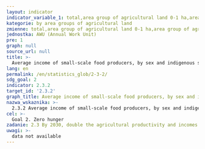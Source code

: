 ```yaml
---
layout: indicator
indicator_variable_1: total,area group of agricultural land 0-1 ha,area group of agricultural land 1-5 ha,area group of agricultural land 5-20 ha,area group of agricultural land 20-50 ha,area group of agricultural land 500-100 ha,area group of agricultural land 100 ha and more
kategorie: by area groups of agricultural land
zmienne: total,area group of agricultural land 0-1 ha,area group of agricultural land 1-5 ha,area group of agricultural land 5-20 ha,area group of agricultural land 20-50 ha,area group of agricultural land 500-100 ha,area group of agricultural land 100 ha and more
jednostka: AWU (Annual Work Unit)
pre: 1
graph: null
source_url: null
title: >-
  Average income of small-scale food producers, by sex and indigenous status
lang: en
permalink: /en/statistics_glob/2-3-2/
sdg_goal: 2
indicator: 2.3.2
target_id: '2.3.2'
graph_title: Average income of small-scale food producers, by sex and indigenous status
nazwa_wskaznika: >-
  2.3.2 Average income of small-scale food producers, by sex and indigenous status
cel: >-
  Goal 2. Zero hunger
zadanie: 2.3 By 2030, double the agricultural productivity and incomes of small-scale food producers, in particular women, indigenous peoples, family farmers, pastoralists and fishers, including through secure and equal access to land, other productive resources and inputs, knowledge, financial services, markets and opportunities for value addition and non-farm employment
uwagi: >-
  data not available
---
```

